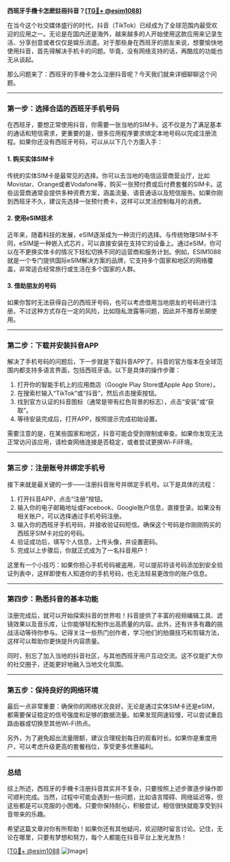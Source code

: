 **西班牙手機卡怎麽註冊抖音？[[TG💪+ @esim1088](https://t.me/s/esim1088)]**

在当今这个社交媒体盛行的时代，抖音（TikTok）已经成为了全球范围内最受欢迎的应用之一。无论是在国内还是海外，越来越多的人开始使用这款应用来记录生活、分享创意或者仅仅是娱乐消遣。对于那些身在西班牙的朋友来说，想要愉快地使用抖音，首先得解决手机卡的问题。毕竟，没有网络支持的话，再酷炫的功能也无从谈起。

那么问题来了：西班牙的手機卡怎么注册抖音呢？今天我们就来详细聊聊这个问题。

---

### **第一步：选择合适的西班牙手机号码**

在西班牙，要想正常使用抖音，你需要一张当地的SIM卡。这不仅是为了满足基本的通话和短信需求，更重要的是，很多应用程序要求绑定本地号码以完成注册流程。如果你还没有西班牙号码，可以从以下几个方面入手：

#### **1. 购买实体SIM卡**
传统的实体SIM卡是最常见的选择。你可以去当地的电信运营商营业厅，比如Movistar、Orange或者Vodafone等，购买一张预付费或后付费套餐的SIM卡。这些运营商通常会提供多种资费方案，涵盖流量、语音通话以及短信服务。如果你刚到西班牙不久，建议先选择一张预付费卡，这样可以灵活控制每月的消费。

#### **2. 使用eSIM技术**
近年来，随着科技的发展，eSIM逐渐成为一种流行的选择。与传统物理SIM卡不同，eSIM是一种嵌入式芯片，可以直接安装在支持它的设备上。通过eSIM，你可以在不更换实体卡的情况下轻松切换不同的运营商和服务计划。例如，ESIM1088就是一个专门提供国际eSIM解决方案的品牌，它支持多个国家和地区的网络覆盖，非常适合经常旅行或生活在多个国家的人群。

#### **3. 借助朋友的号码**
如果你暂时无法获得自己的西班牙号码，也可以考虑借用当地朋友的号码进行注册。不过这种方式存在一定的风险，比如隐私泄露等问题，因此并不推荐长期使用。

---

### **第二步：下载并安装抖音APP**

解决了手机号码的问题后，下一步就是下载抖音APP了。抖音的官方版本在全球范围内都支持多语言界面，包括西班牙语。以下是具体的操作步骤：

1. 打开你的智能手机上的应用商店（Google Play Store或Apple App Store）。
2. 在搜索栏输入“TikTok”或“抖音”，然后点击搜索按钮。
3. 找到官方认证的抖音图标（通常是带有红色背景的标志），点击“安装”或“获取”。
4. 等待安装完成后，打开APP，按照提示完成初始设置。

需要注意的是，在某些国家和地区，抖音可能会受到限制或审查。如果你发现无法正常访问该应用，请检查网络连接是否稳定，或者尝试更换Wi-Fi环境。

---

### **第三步：注册账号并绑定手机号**

接下来就是最关键的一步——注册抖音账号并绑定手机号。以下是具体的流程：

1. 打开抖音APP，点击“注册”按钮。
2. 输入你的电子邮箱地址或Facebook、Google账户信息，直接登录。如果没有相关账户，可以选择通过手机号码注册。
3. 输入你的西班牙手机号码，并接收验证码短信。确保这个号码是你刚刚购买的西班牙SIM卡对应的号码。
4. 验证成功后，填写个人信息，上传头像，并设置密码。
5. 完成以上步骤后，你就正式成为了一名抖音用户！

这里有一个小技巧：如果你担心手机号码被盗用，可以提前将该号码添加到安全验证列表中，这样即使有人知道你的手机号码，也无法轻易更改你的账户信息。

---

### **第四步：熟悉抖音的基本功能**

注册完成后，就可以开始探索抖音的世界啦！抖音提供了丰富的视频编辑工具、滤镜效果以及音乐库，让你能够轻松制作出高质量的内容。此外，还有许多有趣的挑战活动等待你参与。记得关注一些热门创作者，学习他们的拍摄技巧和剪辑方法，这样可以帮助你更快提升内容质量。

同时，别忘了加入当地的抖音社区，与其他西班牙用户互动交流。这不仅能扩大你的社交圈子，还能更好地融入当地文化氛围。

---

### **第五步：保持良好的网络环境**

最后一点非常重要：确保你的网络状况良好。无论是通过实体SIM卡还是eSIM，都需要保证稳定的信号强度和足够的数据流量。如果发现网速较慢，可以尝试重启路由器或切换至其他Wi-Fi热点。

另外，为了避免超出流量限额，建议合理规划每日的观看时长。如果你是重度用户，可以考虑升级更高的套餐档位，享受更多优惠福利。

---

### **总结**

综上所述，西班牙的手機卡注册抖音其实并不复杂，只要按照上述步骤逐步操作即可顺利完成。当然，过程中可能会遇到一些问题，比如语言障碍、网络延迟等，但这些都是可以克服的小困难。只要你保持耐心，积极尝试，相信很快就能享受到抖音带来的乐趣。

希望这篇文章对你有所帮助！如果你还有其他疑问，欢迎随时留言讨论。记住，无论在哪里，只要有梦想和努力，每个人都能在抖音平台上发光发热！

[[TG💪+ @esim1088](https://t.me/s/esim1088) ![Image](https://i.postimg.cc/4NQfJmqS/Snipaste-2025-05-13-00-14-12.png)]